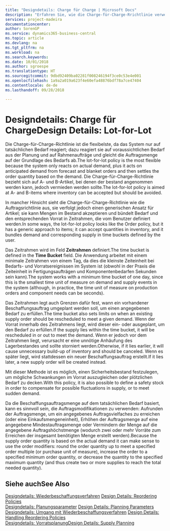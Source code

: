 ```yaml
---
title: "Designdetails: Charge für Charge | Microsoft Docs"
description: "Erfahren Sie, wie die Charge-für-Charge-Rrichtlinie verwendet wird, um die Bestellmenge auf Grundlage von Bedarf abzustimmen."
services: project-madeira
documentationcenter: 
author: SorenGP
ms.service: dynamics365-business-central
ms.topic: article
ms.devlang: na
ms.tgt_pltfrm: na
ms.workload: na
ms.search.keywords: 
ms.date: 10/01/2018
ms.author: sgroespe
ms.translationtype: HT
ms.sourcegitcommit: 9dbd92409ba02281f008246194f3ce0c53e4e001
ms.openlocfilehash: 1a9a2a019a623f4e60efa48876bdf78a7ce47404
ms.contentlocale: de-de
ms.lasthandoff: 09/28/2018

---
```

# <a name="design-details-lot-for-lot"></a><span data-ttu-id="7ba73-103">Designdetails: Charge für Charge</span><span class="sxs-lookup"><span data-stu-id="7ba73-103">Design Details: Lot-for-Lot</span></span>
<span data-ttu-id="7ba73-104">Die Charge-für-Charge-Richtlinie ist die flexibelste, da das System nur auf tatsächlichen Bedarf reagiert; dazu reagiert sie auf voraussichtlichen Bedarf aus der Planung und auf Rahmenaufträge und gleicht die Auftragsmenge auf der Grundlage des Bedarfs ab.</span><span class="sxs-lookup"><span data-stu-id="7ba73-104">The lot-for-lot policy is the most flexible because the system only reacts on actual demand, plus it acts on anticipated demand from forecast and blanket orders and then settles the order quantity based on the demand.</span></span> <span data-ttu-id="7ba73-105">Die Charge-für-Charge-Richtlinie bezieht sich auf A- und B-Artikel, bei denen der bestand angenommen werden kann, jedoch vermieden werden sollte.</span><span class="sxs-lookup"><span data-stu-id="7ba73-105">The lot-for-lot policy is aimed at A- and B-items where inventory can be accepted but should be avoided.</span></span>  
  
<span data-ttu-id="7ba73-106">In mancher Hinsicht sieht die Charge-für-Charge-Richtlinie wie die Auftragsrichtlinie aus, sie verfolgt jedoch einen generischen Ansatz für Artikel; sie kann Mengen im Bestand akzeptieren und bündelt Bedarf und den entsprechenden Vorrat in Zeitrahmen, die vom Benutzer definiert werden.</span><span class="sxs-lookup"><span data-stu-id="7ba73-106">In some ways, the lot-for-lot policy looks like the Order policy, but it has a generic approach to items; it can accept quantities in inventory, and it bundles demand and corresponding supply in time buckets defined by the user.</span></span>  
  
<span data-ttu-id="7ba73-107">Das Zeitrahmen wird im Feld **Zeitrahmen** definiert.</span><span class="sxs-lookup"><span data-stu-id="7ba73-107">The time bucket is defined in the **Time Bucket** field.</span></span> <span data-ttu-id="7ba73-108">Die Anwendung arbeitet mit einem minimale Zeitrahmen von einem Tag, da dies die kleinste Zeiteinheit bei Bedarfs- und Vorratsereignissen im System ist (obwohl in der Praxis die Zeiteinheit in Fertigungsaufträgen und Komponentenbedarfen Sekunden sein kann).</span><span class="sxs-lookup"><span data-stu-id="7ba73-108">The system works with a minimum time bucket of one day, since this is the smallest time unit of measure on demand and supply events in the system (although, in practice, the time unit of measure on production orders and component needs can be seconds).</span></span>  
  
<span data-ttu-id="7ba73-109">Das Zeitrahmen legt auch Grenzen dafür fest, wann ein vorhandener Beschaffungsauftrag umgeplant werden soll, um einen angegebenen Bedarf zu erfüllen.</span><span class="sxs-lookup"><span data-stu-id="7ba73-109">The time bucket also sets limits on when an existing supply order should be rescheduled to meet a given demand.</span></span> <span data-ttu-id="7ba73-110">Wenn der Vorrat innerhalb des Zeitrahmens liegt, wird dieser ein- oder ausgeplant, um den Bedarf zu erfüllen.</span><span class="sxs-lookup"><span data-stu-id="7ba73-110">If the supply lies within the time bucket, it will be rescheduled in or out to meet the demand.</span></span> <span data-ttu-id="7ba73-111">Wenn er jedoch vor dem Zeitrahmen liegt, verursacht er eine unnötige Anhäufung des Lagerbestandes und sollte storniert werden.</span><span class="sxs-lookup"><span data-stu-id="7ba73-111">Otherwise, if it lies earlier, it will cause unnecessary build-up of inventory and should be canceled.</span></span> <span data-ttu-id="7ba73-112">Wenn es später liegt, wird stattdessen ein neuer Beschaffungsauftrag erstellt.</span><span class="sxs-lookup"><span data-stu-id="7ba73-112">If it lies later, a new supply order will be created instead.</span></span>  
  
<span data-ttu-id="7ba73-113">Mit dieser Methode ist es möglich, einen Sicherheitsbestand festzulegen, um mögliche Schwankungen im Vorrat auszugleichen oder plötzlichen Bedarf zu decken.</span><span class="sxs-lookup"><span data-stu-id="7ba73-113">With this policy, it is also possible to define a safety stock in order to compensate for possible fluctuations in supply, or to meet sudden demand.</span></span>  
  
<span data-ttu-id="7ba73-114">Da die Beschaffungsauftragsmenge auf dem tatsächlichen Bedarf basiert, kann es sinnvoll sein, die Auftragsmodifikationen zu verwenden: Aufrunden der Auftragsmenge, um ein angegebenes Auftragsvielfaches zu erreichen (oder eine Einkaufsmengeneinheit), Erhöhen der Auftragsmenge auf eine angegebene Mindestauftragsmenge oder Vermindern der Menge auf die angegebene Auftragshöchstmenge (wodurch zwei oder mehr Vorräte zum Erreichen der insgesamt benötigten Menge erstellt werden).</span><span class="sxs-lookup"><span data-stu-id="7ba73-114">Because the supply order quantity is based on the actual demand it can make sense to use the order modifiers: round the order quantity up to meet a specified order multiple (or purchase unit of measure), increase the order to a specified minimum order quantity, or decrease the quantity to the specified maximum quantity (and thus create two or more supplies to reach the total needed quantity).</span></span>  
  
## <a name="see-also"></a><span data-ttu-id="7ba73-115">Siehe auch</span><span class="sxs-lookup"><span data-stu-id="7ba73-115">See Also</span></span>  
<span data-ttu-id="7ba73-116">[Designdetails: Wiederbeschaffungsverfahren](design-details-reordering-policies.md) </span><span class="sxs-lookup"><span data-stu-id="7ba73-116">[Design Details: Reordering Policies](design-details-reordering-policies.md) </span></span>  
<span data-ttu-id="7ba73-117">[Designdetails: Planungsparameter](design-details-planning-parameters.md) </span><span class="sxs-lookup"><span data-stu-id="7ba73-117">[Design Details: Planning Parameters](design-details-planning-parameters.md) </span></span>  
<span data-ttu-id="7ba73-118">[Designdetails: Umgang mit Wiederbeschaffungsverfahren](design-details-handling-reordering-policies.md) </span><span class="sxs-lookup"><span data-stu-id="7ba73-118">[Design Details: Handling Reordering Policies](design-details-handling-reordering-policies.md) </span></span>  
[<span data-ttu-id="7ba73-119">Designdetails: Vorratsplanung</span><span class="sxs-lookup"><span data-stu-id="7ba73-119">Design Details: Supply Planning</span></span>](design-details-supply-planning.md)
